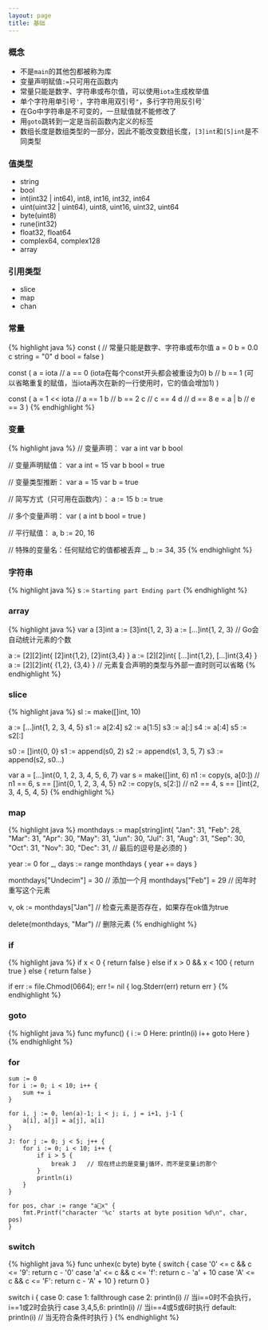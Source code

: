 ```yaml
---
layout: page
title: 基础
---
```


### 概念
<ul>
<li>不是<code>main</code>的其他包都被称为库</li>
<li>变量声明赋值<code>:=</code>只可用在函数内</li>
<li>常量只能是数字、字符串或布尔值，可以使用<code>iota</code>生成枚举值</li>
<li>单个字符用单引号<code>'</code>，字符串用双引号<code>"</code>，多行字符用反引号<code>`</code></li>
<li>在Go中字符串是不可变的，一旦赋值就不能修改了</li>
<li>用<code>goto</code>跳转到一定是当前函数内定义的标签</li>
<li>数组长度是数组类型的一部分，因此不能改变数组长度，<code>[3]int</code>和<code>[5]int</code>是不同类型</li>
</ul>

### 值类型

* string
* bool
* int(int32 | int64), int8, int16, int32, int64
* uint(uint32 | uint64), uint8, uint16, uint32, uint64
* byte(uint8)
* rune(int32)
* float32, float64
* complex64, complex128
* array

### 引用类型

* slice
* map
* chan

### 常量
{% highlight java %}
const ( // 常量只能是数字、字符串或布尔值
    a = 0
    b = 0.0
    c string = "0"
    d bool = false
)

const (
    a = iota // a == 0 (iota在每个const开头都会被重设为0)
    b        // b == 1 (可以省略重复的赋值，当iota再次在新的一行使用时，它的值会增加1)
)

const (
    a = 1 << iota // a == 1
    b             // b == 2
    c             // c == 4
    d             // d == 8
    e = a | b     // e == 3
)
{% endhighlight %}

### 变量
{% highlight java %}
// 变量声明：
var a int
var b bool

// 变量声明赋值：
var a int = 15
var b bool = true

// 变量类型推断：
var a = 15
var b = true

// 简写方式（只可用在函数内）：
a := 15
b := true

// 多个变量声明：
var (
    a int
    b bool = true
)

// 平行赋值：
a, b := 20, 16

// 特殊的变量名：任何赋给它的值都被丢弃
_, b := 34, 35
{% endhighlight %}

### 字符串
{% highlight java %}
s := `Starting part
      Ending part`
{% endhighlight %}

### array
{% highlight java %}
var a [3]int
a := [3]int{1, 2, 3}
a := [...]int{1, 2, 3} // Go会自动统计元素的个数

a := [2][2]int{ [2]int{1,2}, [2]int{3,4} }
a := [2][2]int{ [...]int{1,2}, [...]int{3,4} }
a := [2][2]int{ {1,2}, {3,4} } // 元素复合声明的类型与外部一直时则可以省略
{% endhighlight %}

### slice
{% highlight java %}
sl := make([]int, 10)

a := [...]int{1, 2, 3, 4, 5}
s1 := a[2:4]
s2 := a[1:5]
s3 := a[:]
s4 := a[:4]
s5 := s2[:]

s0 := []int{0, 0}
s1 := append(s0, 2)
s2 := append(s1, 3, 5, 7)
s3 := append(s2, s0...)

var a = [...]int{0, 1, 2, 3, 4, 5, 6, 7}
var s = make([]int, 6)
n1 := copy(s, a[0:])   // n1 == 6, s == []int{0, 1, 2, 3, 4, 5}
n2 := copy(s, s[2:])   // n2 == 4, s == []int{2, 3, 4, 5, 4, 5}
{% endhighlight %}

### map
{% highlight java %}
monthdays := map[string]int{
    "Jan": 31, "Feb": 28, "Mar": 31,
    "Apr": 30, "May": 31, "Jun": 30,
    "Jul": 31, "Aug": 31, "Sep": 30,
    "Oct": 31, "Nov": 30, "Dec": 31,   // 最后的逗号是必须的
}

year := 0
for _, days := range monthdays {
    year += days
}

monthdays["Undecim"] = 30 // 添加一个月
monthdays["Feb"] = 29     // 闰年时重写这个元素

v, ok := monthdays["Jan"] // 检查元素是否存在，如果存在ok值为true

delete(monthdays, "Mar")  // 删除元素
{% endhighlight %}

### if
{% highlight java %}
if x < 0 {
    return false
} else if x > 0 && x < 100 {
    return true
} else {
    return false
}

if err := file.Chmod(0664); err != nil {
    log.Stderr(err)
    return err
}
{% endhighlight %}

### goto
{% highlight java %}
func myfunc() {
    i := 0
Here:
    println(i)
    i++
    goto Here
}
{% endhighlight %}

### for
	sum := 0
	for i := 0; i < 10; i++ {
		sum += i
	}

	for i, j := 0, len(a)-1; i < j; i, j = i+1, j-1 {
		a[i], a[j] = a[j], a[i]
	}

	J: for j := 0; j < 5; j++ {
		for i := 0; i < 10; i++ {
		    if i > 5 {
		        break J   // 现在终止的是变量j循环，而不是变量i的那个
		    }
		    println(i)
		}
	}

	for pos, char := range "ax" {
		fmt.Printf("character '%c' starts at byte position %d\n", char, pos)
	}

### switch
{% highlight java %}
func unhex(c byte) byte {
    switch {
        case '0' <= c && c <= '9':
            return c - '0'
        case 'a' <= c && c <= 'f':
            return c - 'a' + 10
        case 'A' <= c && c <= 'F':
            return c - 'A' + 10
    }
    return 0
}

switch i {
    case 0:
    case 1: fallthrough
    case 2:
        println(i) // 当i==0时不会执行，i==1或2时会执行
    case 3,4,5,6:
        println(i) // 当i==4或5或6时执行
    default:
        println(i) // 当无符合条件时执行
}
{% endhighlight %}


